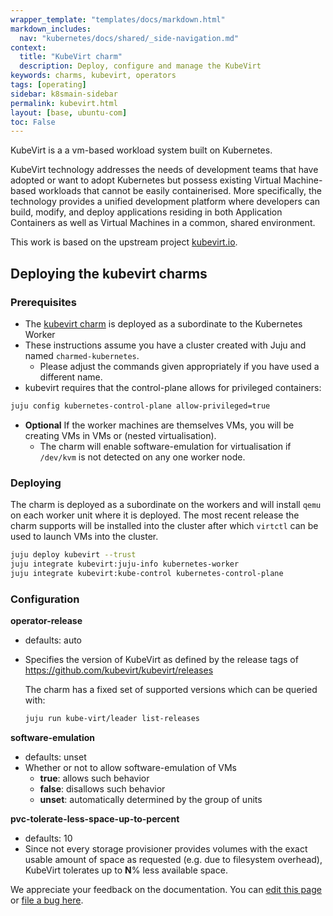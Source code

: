 ```yaml
---
wrapper_template: "templates/docs/markdown.html"
markdown_includes:
  nav: "kubernetes/docs/shared/_side-navigation.md"
context:
  title: "KubeVirt charm"
  description: Deploy, configure and manage the KubeVirt
keywords: charms, kubevirt, operators
tags: [operating]
sidebar: k8smain-sidebar
permalink: kubevirt.html
layout: [base, ubuntu-com]
toc: False
---
```


KubeVirt is a a vm-based workload system built on Kubernetes.

KubeVirt technology addresses the needs of development teams that have adopted
or want to adopt Kubernetes but possess existing Virtual Machine-based workloads
that cannot be easily containerised. More specifically, the technology provides
a unified development platform where developers can build, modify, and deploy
applications residing in both Application Containers as well as Virtual Machines
in a common, shared environment.

This work is based on the upstream project [kubevirt.io][upstream].

## Deploying the kubevirt charms

### Prerequisites 
* The [kubevirt charm][charmhub] is deployed as a subordinate to the Kubernetes Worker
* These instructions assume you have a cluster created with Juju and named `charmed-kubernetes`. 
    - Please adjust the commands given appropriately if you have used a different name.
* kubevirt requires that the control-plane allows for privileged containers:
```bash
juju config kubernetes-control-plane allow-privileged=true
```
* **Optional** If the worker machines are themselves VMs, you will be creating VMs
 in VMs or (nested virtualisation).
    - The charm will enable software-emulation for virtualisation if `/dev/kvm` is not
    detected on any one worker node.

### Deploying

The charm is deployed as a subordinate on the workers and will install `qemu` on each worker
unit where it is deployed. The most recent release the charm supports will be installed into
the cluster after which `virtctl` can be used to launch VMs into the cluster.

```bash
juju deploy kubevirt --trust
juju integrate kubevirt:juju-info kubernetes-worker
juju integrate kubevirt:kube-control kubernetes-control-plane
```

### Configuration

**operator-release**
- defaults: auto
- Specifies the version of KubeVirt as defined by the release
  tags of https://github.com/kubevirt/kubevirt/releases

  The charm has a fixed set of supported versions which can be queried with:
  ```bash
  juju run kube-virt/leader list-releases
  ```

**software-emulation**
- defaults: unset
- Whether or not to allow software-emulation of VMs
    * **true**: allows such behavior
    * **false**: disallows such behavior
    * **unset**: automatically determined by the group of units

**pvc-tolerate-less-space-up-to-percent**
- defaults: 10
- Since not every storage provisioner provides volumes
  with the exact usable amount of space as requested
  (e.g. due to filesystem overhead), KubeVirt tolerates
  up to **N**% less available space.

<!-- LINKS -->
[Kubernetes-operators]: /kubernetes/docs/operator-charms
[upstream]: https://kubevirt.io/
[charmhub]: https://charmhub.io/kubevirt

<!-- FEEDBACK -->
<div class="p-notification--information">
  <div class="p-notification__content">
    <p class="p-notification__message">We appreciate your feedback on the documentation. You can
    <a href="https://github.com/charmed-kubernetes/kubernetes-docs/edit/main/pages/k8s/kubevirt.md" >edit this page</a>
    or
    <a href="https://github.com/charmed-kubernetes/kubernetes-docs/issues/new" >file a bug here</a>.</p>
  </div>
</div>
